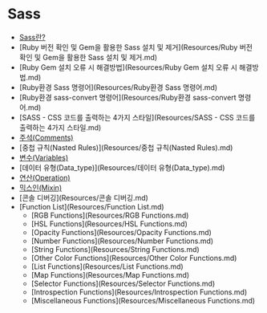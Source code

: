 # Sass

- [Sass란?](Resources/Sass란.md)
- [Ruby 버전 확인 및 Gem을 활용한 Sass 설치 및 제거](Resources/Ruby 버전 확인 및 Gem을 활용한 Sass 설치 및 제거.md)
- [Ruby Gem 설치 오류 시 해결방법](Resources/Ruby Gem 설치 오류 시 해결방법.md)
- [Ruby환경 Sass 명령어](Resources/Ruby환경 Sass 명령어.md)
- [Ruby환경 sass-convert 명령어](Resources/Ruby환경 sass-convert 명령어.md)
- [SASS - CSS 코드를 출력하는 4가지 스타일](Resources/SASS - CSS 코드를 출력하는 4가지 스타일.md)
- [주석(Comments)](Resources/주석(Comments).md)
- [중첩 규칙(Nasted Rules)](Resources/중첩 규칙(Nasted Rules).md)
- [변수(Variables)](Resources/변수(Variables).md)
- [데이터 유형(Data_type)](Resources/데이터 유형(Data_type).md)
- [연산(Operation)](Resources/연산(Operation).md)
- [믹스인(Mixin)](Resources/믹스인(Mixin).md)
- [콘솔 디버깅](Resources/콘솔 디버깅.md)
- [Function List](Resources/Function List.md)
  - [RGB Functions](Resources/RGB Functions.md)
  - [HSL Functions](Resources/HSL Functions.md)
  - [Opacity Functions](Resources/Opacity Functions.md)
  - [Number Functions](Resources/Number Functions.md)
  - [String Functions](Resources/String Functions.md)
  - [Other Color Functions](Resources/Other Color Functions.md)
  - [List Functions](Resources/List Functions.md)
  - [Map Functions](Resources/Map Functions.md)
  - [Selector Functions](Resources/Selector Functions.md)
  - [Introspection Functions](Resources/Introspection Functions.md)
  - [Miscellaneous Functions](Resources/Miscellaneous Functions.md)
